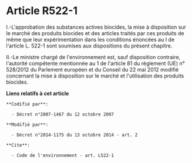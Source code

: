 # Article R522-1

I.-L'approbation des substances actives biocides, la mise à disposition sur le marché des produits biocides et des articles
traités par ces produits de même que leur expérimentation dans les conditions énoncées au I de l'article L. 522-1 sont
soumises aux dispositions du présent chapitre. 

II.-Le ministre chargé de l'environnement est, sauf disposition contraire, l'autorité compétente mentionnée au 1 de l'article
81 du règlement (UE) n° 528/2012 du Parlement européen et du Conseil du 22 mai 2012 modifié concernant la mise à disposition
sur le marché et l'utilisation des produits biocides.

**Liens relatifs à cet article**

	**Codifié par**:

	  - Décret n°2007-1467 du 12 octobre 2007

	**Modifié par**:

	  - Décret n°2014-1175 du 13 octobre 2014 - art. 2

	**Cite**:

	  - Code de l'environnement - art. L522-1
